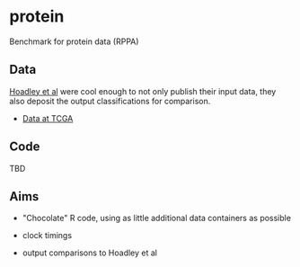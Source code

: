 protein
==========
Benchmark for protein data (RPPA)


Data
-----------
<a href="http://www.cell.com/cell/abstract/S0092-8674(14)00876-9">Hoadley et al</a> were cool enough to not only publish their input data, they also deposit the output classifications for comparison.

- <a href="https://tcga-data.nci.nih.gov/docs/publications/TCGApancan_2014/">Data at TCGA</a>

Code
-----------
TBD


Aims
-----------
- "Chocolate" R code, using as little additional data containers as possible

- clock timings

- output comparisons to Hoadley et al

